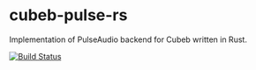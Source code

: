# cubeb-pulse-rs

Implementation of PulseAudio backend for Cubeb written in Rust.

[![Build Status](https://github.com/mozilla/cubeb-pulse-rs/actions/workflows/build.yml/badge.svg)](https://github.com/mozilla/cubeb-pulse-rs/actions/workflows/build.yml)
